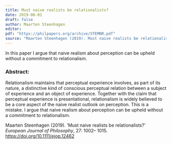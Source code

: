 ```yaml
---
title: Must naive realists be relationalists?
date: 2019-06-01
draft: false
author: Maarten Steenhagen
editor:
pdf: "https://philpapers.org/archive/STEMNR.pdf" 
source: "Maarten Steenhagen (2019). Must naive realists be relationalists?. European Journal of Philosophy."
---
```


In this paper I argue that naive realism about perception can be upheld without a commitment to relationalism.

### Abstract:

Relationalism maintains that perceptual experience involves, as part of its nature, a distinctive kind of conscious perceptual relation between a subject of experience and an object of experience. Together with the claim that perceptual experience is presentational, relationalism is widely believed to be a core aspect of the naive realist outlook on perception. This is a mistake. I argue that naive realism about perception can be upheld without a commitment to relationalism.

Maarten Steenhagen (2019). 'Must naive realists be relationalists?' _European Journal of Philosophy_, 27: 1002– 1015. https://doi.org/10.1111/ejop.12462

